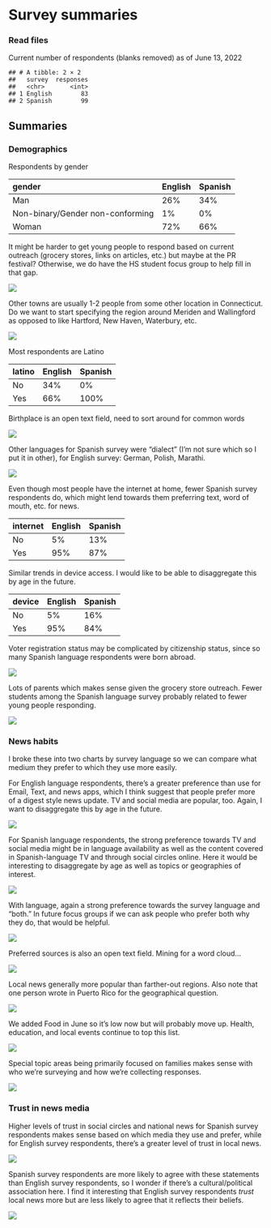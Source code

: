 Survey summaries
================

### Read files

Current number of respondents (blanks removed) as of June 13, 2022

    ## # A tibble: 2 × 2
    ##   survey  responses
    ##   <chr>       <int>
    ## 1 English        83
    ## 2 Spanish        99

## Summaries

### Demographics

Respondents by gender

| gender                           | English | Spanish |
|:---------------------------------|:--------|:--------|
| Man                              | 26%     | 34%     |
| Non-binary/Gender non-conforming | 1%      | 0%      |
| Woman                            | 72%     | 66%     |

It might be harder to get young people to respond based on current
outreach (grocery stores, links on articles, etc.) but maybe at the PR
festival? Otherwise, we do have the HS student focus group to help fill
in that gap.

![](survey_files/figure-gfm/unnamed-chunk-8-1.png)<!-- -->

Other towns are usually 1-2 people from some other location in
Connecticut. Do we want to start specifying the region around Meriden
and Wallingford as opposed to like Hartford, New Haven, Waterbury, etc.

![](survey_files/figure-gfm/unnamed-chunk-10-1.png)<!-- -->

Most respondents are Latino

| latino | English | Spanish |
|:-------|:--------|:--------|
| No     | 34%     | 0%      |
| Yes    | 66%     | 100%    |

Birthplace is an open text field, need to sort around for common words

![](survey_files/figure-gfm/unnamed-chunk-14-1.png)<!-- -->

Other languages for Spanish survey were “dialect” (I’m not sure which so
I put it in other), for English survey: German, Polish, Marathi.

![](survey_files/figure-gfm/unnamed-chunk-16-1.png)<!-- -->

Even though most people have the internet at home, fewer Spanish survey
respondents do, which might lend towards them preferring text, word of
mouth, etc. for news.

| internet | English | Spanish |
|:---------|:--------|:--------|
| No       | 5%      | 13%     |
| Yes      | 95%     | 87%     |

Similar trends in device access. I would like to be able to disaggregate
this by age in the future.

| device | English | Spanish |
|:-------|:--------|:--------|
| No     | 5%      | 16%     |
| Yes    | 95%     | 84%     |

Voter registration status may be complicated by citizenship status,
since so many Spanish language respondents were born abroad.

![](survey_files/figure-gfm/unnamed-chunk-22-1.png)<!-- -->

Lots of parents which makes sense given the grocery store outreach.
Fewer students among the Spanish language survey probably related to
fewer young people responding.

![](survey_files/figure-gfm/unnamed-chunk-24-1.png)<!-- -->

### News habits

I broke these into two charts by survey language so we can compare what
medium they prefer to which they use more easily.

For English language respondents, there’s a greater preference than use
for Email, Text, and news apps, which I think suggest that people prefer
more of a digest style news update. TV and social media are popular,
too. Again, I want to disaggregate this by age in the future.

![](survey_files/figure-gfm/unnamed-chunk-26-1.png)<!-- -->

For Spanish language respondents, the strong preference towards TV and
social media might be in language availability as well as the content
covered in Spanish-language TV and through social circles online. Here
it would be interesting to disaggregate by age as well as topics or
geographies of interest.

![](survey_files/figure-gfm/unnamed-chunk-27-1.png)<!-- -->

With language, again a strong preference towards the survey language and
“both.” In future focus groups if we can ask people who prefer both why
they do, that would be helpful.

![](survey_files/figure-gfm/unnamed-chunk-29-1.png)<!-- -->

Preferred sources is also an open text field. Mining for a word cloud…

![](survey_files/figure-gfm/unnamed-chunk-31-1.png)<!-- -->

Local news generally more popular than farther-out regions. Also note
that one person wrote in Puerto Rico for the geographical question.

![](survey_files/figure-gfm/unnamed-chunk-33-1.png)<!-- -->

We added Food in June so it’s low now but will probably move up. Health,
education, and local events continue to top this list.

![](survey_files/figure-gfm/unnamed-chunk-35-1.png)<!-- -->

Special topic areas being primarily focused on families makes sense with
who we’re surveying and how we’re collecting responses.

![](survey_files/figure-gfm/unnamed-chunk-37-1.png)<!-- -->

### Trust in news media

Higher levels of trust in social circles and national news for Spanish
survey respondents makes sense based on which media they use and prefer,
while for English survey respondents, there’s a greater level of trust
in local news.

![](survey_files/figure-gfm/unnamed-chunk-39-1.png)<!-- -->

Spanish survey respondents are more likely to agree with these
statements than English survey respondents, so I wonder if there’s a
cultural/political association here. I find it interesting that English
survey respondents *trust* local news more but are less likely to agree
that it reflects their beliefs.

![](survey_files/figure-gfm/unnamed-chunk-41-1.png)<!-- -->
